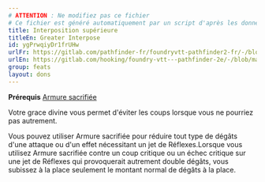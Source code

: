 ```yaml
---
# ATTENTION : Ne modifiez pas ce fichier
# Ce fichier est généré automatiquement par un script d'après les données du module Foundry VTT officiel et de sa traduction
title: Interposition supérieure
titleEn: Greater Interpose
id: ygPrwqiyDr1frUHw
urlFr: https://gitlab.com/pathfinder-fr/foundryvtt-pathfinder2-fr/-/blob/master/data/feats/ygPrwqiyDr1frUHw.htm
urlEn: https://gitlab.com/hooking/foundry-vtt---pathfinder-2e/-/blob/master/packs/data/feats.db/greater-interpose.json
group: feats
layout: dons
---
```

**Prérequis** [Armure sacrifiée](armure-sacrifiée.md)

Votre grace divine vous permet d'éviter les coups lorsque vous ne pourriez pas autrement.

Vous pouvez utiliser Armure sacrifiée pour réduire tout type de dégâts d'une attaque ou d'un effet nécessitant un jet de Réflexes.Lorsque vous utilisez Armure sacrifiée contre un coup critique ou un échec critique sur une jet de Réflexes qui provoquerait autrement  double dégâts, vous subissez à la place seulement le montant normal de dégâts à la place.


